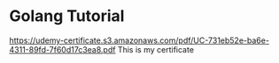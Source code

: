 # Golang Tutorial
https://udemy-certificate.s3.amazonaws.com/pdf/UC-731eb52e-ba6e-4311-89fd-7f60d17c3ea8.pdf
This is my certificate
